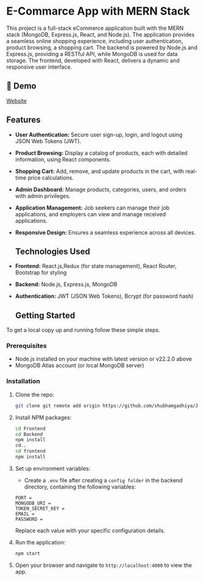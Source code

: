 # E-Commarce App with MERN Stack

This project is a full-stack eCommerce application built with the MERN stack (MongoDB, Express.js, React, and Node.js). The application provides a seamless online shopping experience, including user authentication, product browsing, a shopping cart. The backend is powered by Node.js and Express.js, providing a RESTful API, while MongoDB is used for data storage. The frontend, developed with React, delivers a dynamic and responsive user interface.

<h2>🚀 Demo</h2>

[Website](https://e-commarce-huqg.onrender.com)<br />

## Features

- **User Authentication:** Secure user sign-up, login, and logout using JSON Web Tokens (JWT).
- **Product Browsing:** Display a catalog of products, each with detailed information, using React components.
- **Shopping Cart:** Add, remove, and update products in the cart, with real-time price calculations.
- **Admin Dashboard:** Manage products, categories, users, and orders with admin privileges.
- **Application Management:** Job seekers can manage their job applications, and employers can view and manage received applications.
- **Responsive Design:** Ensures a seamless experience across all devices.

  ## Technologies Used

- **Frontend:** React.js,Redux (for state management), React Router, Bootstrap for styling
- **Backend:** Node.js, Express.js, MongoDB
- **Authentication:** JWT (JSON Web Tokens), Bcrypt (for password hash)
  
  ## Getting Started

To get a local copy up and running follow these simple steps.

### Prerequisites

- Node.js installed on your machine with latest version or v22.2.0 above
- MongoDB Atlas account (or local MongoDB server)


### Installation

1. Clone the repo:
   ```sh
   git clone git remote add origin https://github.com/shubhamgadhiya/Job-Portal-MERN.git
   ```
2. Install NPM packages:
   ```sh
   cd Frontend
   cd Backend
   npm install
   cd..
   cd frontend
   npm install
   ```
3. Set up environment variables:
   - Create a `.env` file after creating a `config folder` in the backend directory, containing the following variables:
   ```env
   PORT = 
   MONGODB_URI = 
   TOKEN_SECRET_KEY = 
   EMAIL = 
   PASSWORD = 
   ```

   Replace each value with your specific configuration details.

4. Run the application:
   ```sh
   npm start
   ```
5. Open your browser and navigate to `http://localhost:4000` to view the app.
